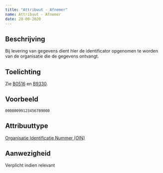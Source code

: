 ```yaml
---
title: "Attribuut - Afnemer"
name: Attribuut - Afnemer
date: 28-09-2020
---
```


## Beschrijving
Bij levering van gegevens dient hier de identificator opgenomen te worden van de organisatie die de gegevens ontvangt.

## Toelichting
Zie [B0516](../../../achtergronddocumentatie/ontwerp/artefacten/0516.md) en [B9330](../../../achtergronddocumentatie/ontwerp/artefacten/9330.md).

## Voorbeeld
`00000099123456789000`

## Attribuuttype
[Organisatie Identificatie Nummer (OIN)](../attribuuttypen/OIN.md)

## Aanwezigheid
Verplicht indien relevant

